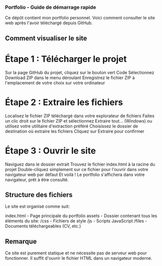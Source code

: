 ### Portfolio - Guide de démarrage rapide
Ce dépôt contient mon portfolio personnel. Voici comment consulter le site web après l'avoir téléchargé depuis GitHub.

## Comment visualiser le site
# Étape 1 : Télécharger le projet
Sur la page GitHub du projet, cliquez sur le bouton vert Code
Sélectionnez Download ZIP dans le menu déroulant
Enregistrez le fichier ZIP à l'emplacement de votre choix sur votre ordinateur
# Étape 2 : Extraire les fichiers
Localisez le fichier ZIP téléchargé dans votre explorateur de fichiers
Faites un clic droit sur le fichier ZIP et sélectionnez Extraire tout... (Windows) ou utilisez votre utilitaire d'extraction préféré
Choisissez le dossier de destination où extraire les fichiers
Cliquez sur Extraire pour confirmer
# Étape 3 : Ouvrir le site
Naviguez dans le dossier extrait
Trouvez le fichier index.html à la racine du projet
Double-cliquez simplement sur ce fichier pour l'ouvrir dans votre navigateur web par défaut
Et voilà ! Le portfolio s'affichera dans votre navigateur, prêt à être consulté.

## Structure des fichiers
Le site est organisé comme suit:

index.html - Page principale du portfolio
assets - Dossier contenant tous les éléments du site:
/css - Fichiers de style
/js - Scripts JavaScript
/files - Documents téléchargeables (CV, etc.)

## Remarque
Ce site est purement statique et ne nécessite pas de serveur web pour fonctionner. Il suffit d'ouvrir le fichier HTML dans un navigateur moderne.
